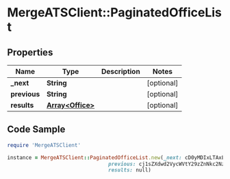 # MergeATSClient::PaginatedOfficeList

## Properties

Name | Type | Description | Notes
------------ | ------------- | ------------- | -------------
**_next** | **String** |  | [optional] 
**previous** | **String** |  | [optional] 
**results** | [**Array&lt;Office&gt;**](Office.md) |  | [optional] 

## Code Sample

```ruby
require 'MergeATSClient'

instance = MergeATSClient::PaginatedOfficeList.new(_next: cD0yMDIxLTAxLTA2KzAzJTNBMjQlM0E1My40MzQzMjYlMkIwMCUzQTAw,
                                 previous: cj1sZXdwd2VycWVtY29zZnNkc2NzUWxNMEUxTXk0ME16UXpNallsTWtJ,
                                 results: null)
```


